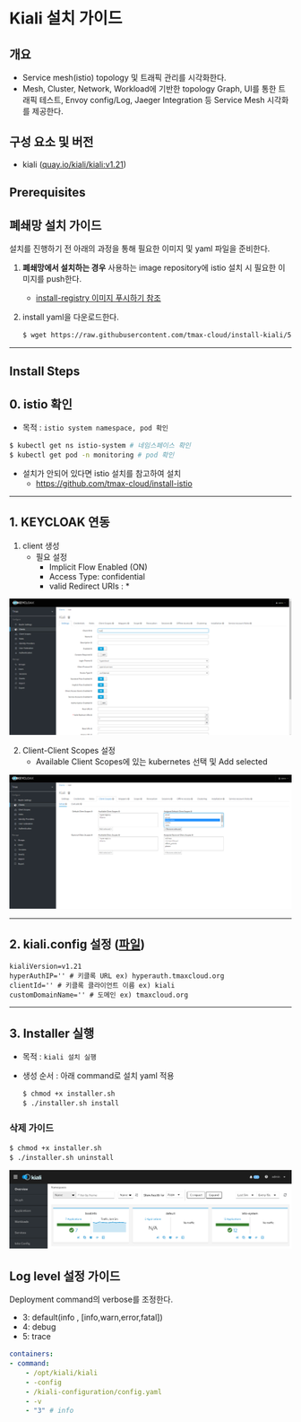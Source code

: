 
# Kiali 설치 가이드

## 개요

- Service mesh(istio) topology 및 트래픽 관리를 시각화한다.
- Mesh, Cluster, Network, Workload에 기반한 topology Graph, UI를 통한 트래픽 테스트, Envoy config/Log, Jaeger Integration 등 Service Mesh 시각화를 제공한다.

## 구성 요소 및 버전

* kiali ([quay.io/kiali/kiali:v1.21](https://quay.io/repository/kiali/kiali?tab=tags))


## Prerequisites

## 폐쇄망 설치 가이드
설치를 진행하기 전 아래의 과정을 통해 필요한 이미지 및 yaml 파일을 준비한다.
1. **폐쇄망에서 설치하는 경우** 사용하는 image repository에 istio 설치 시 필요한 이미지를 push한다.

    - [install-registry 이미지 푸시하기 참조](https://github.com/tmax-cloud/install-registry/blob/5.0/podman.md)
2. install yaml을 다운로드한다.
    ```bash    
    $ wget https://raw.githubusercontent.com/tmax-cloud/install-kiali/5.0/yaml/kiali.yaml
    ```

---

## Install Steps

## 0. istio 확인

* 목적 : `istio system namespace, pod 확인`

```bash
$ kubectl get ns istio-system # 네임스페이스 확인
$ kubectl get pod -n monitoring # pod 확인
```

* 설치가 안되어 있다면 istio 설치를 참고하여 설치
  * https://github.com/tmax-cloud/install-istio

---

## 1. KEYCLOAK 연동

1. client 생성
   - 필요 설정
     - Implicit Flow Enabled (ON)
     - Access Type: confidential
     - valid Redirect URIs : *

![image](figure/1-client.png)

2. Client-Client Scopes 설정
   - Available Client Scopes에 있는 kubernetes 선택 및 Add selected

![image](figure/2-clientScope.png)

---

## 2. kiali.config 설정 ([파일](./kiali.config))

   ```config
   kialiVersion=v1.21
   hyperAuthIP='' # 키클록 URL ex) hyperauth.tmaxcloud.org
   clientId='' # 키클록 클라이언트 이름 ex) kiali
   customDomainName='' # 도메인 ex) tmaxcloud.org
   ```

---

## 3. Installer 실행

* 목적 : `kiali 설치 실행 `

* 생성 순서 : 아래 command로 설치 yaml 적용
   ```bash
   $ chmod +x installer.sh
   $ ./installer.sh install
   ```

### 삭제 가이드

```bash
$ chmod +x installer.sh
$ ./installer.sh uninstall
```



![image](figure/kiali-ui.png)



## Log level 설정 가이드

Deployment command의 verbose를 조정한다.

- 3: default(info , [info,warn,error,fatal])
- 4: debug
- 5: trace

```yaml
containers:
- command:
	- /opt/kiali/kiali
	- -config
	- /kiali-configuration/config.yaml
	- -v
	- "3" # info
```

